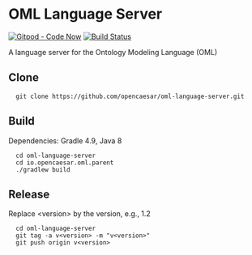 # OML Language Server 

[![Gitpod - Code Now](https://img.shields.io/badge/gitpod-code%20now-blue.svg?longCache=true)](https://gitpod.io#https://github.com/opencaesar/oml-language-server)
[![Build Status](https://travis-ci.org/opencaesar/oml-language-server.svg?branch=master)](https://travis-ci.org/opencaesar/oml-language-server)

A language server for the Ontology Modeling Language (OML)

## Clone
```
  git clone https://github.com/opencaesar/oml-language-server.git
```

## Build

Dependencies: Gradle 4.9, Java 8
```
  cd oml-language-server
  cd io.opencaesar.oml.parent
  ./gradlew build
```

## Release

Replace \<version\> by the version, e.g., 1.2
```
  cd oml-language-server
  git tag -a v<version> -m "v<version>"
  git push origin v<version>
```

